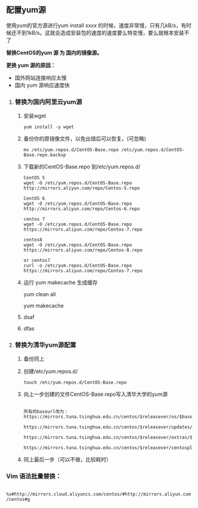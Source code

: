 ## 配置yum源

使用yum的官方源进行yum install xxxx 的时候，速度非常慢，只有几kB/s，有时候还不到1kB/s。这就会造成安装包的速度的速度要么特变慢，要么就根本安装不了

**替换CentOS的yum 源 为 国内的镜像源。**

**更换 yum 源的原因：**

* 国外网站连接响应太慢
* 国内 yum 源响应速度快

1. ### 替换为国内阿里云yum源

   1. 安装wget

      `yum install -y wget`

   2. 备份你的原镜像文件，以免出错后可以恢复。(可忽略)

      `mv /etc/yum.repos.d/CentOS-Base.repo /etc/yum.repos.d/CentOS-Base.repo.backup `

   3. 下载新的CentOS-Base.repo 到/etc/yum.repos.d/

      ```
      CentOS 5
      wget -O /etc/yum.repos.d/CentOS-Base.repo http://mirrors.aliyun.com/repo/Centos-5.repo
      
      CentOS 6
      wget -O /etc/yum.repos.d/CentOS-Base.repo http://mirrors.aliyun.com/repo/Centos-6.repo
      
      centos 7
      wget -O /etc/yum.repos.d/CentOS-Base.repo https://mirrors.aliyun.com/repo/Centos-7.repo
      
      centos8
      wget -O /etc/yum.repos.d/CentOS-Base.repo https://mirrors.aliyun.com/repo/Centos-8.repo
      
      or centos7
      curl -o /etc/yum.repos.d/CentOS-Base.repo https://mirrors.aliyun.com/repo/Centos-7.repo
      
      ```

   4. 运行 yum makecache 生成缓存

      yum clean all

      yum makecache

   5. dsaf

   6. dfas

2. ### 替换为清华yum源配置

   1. 备份同上

   2. 创建/etc/yum.repos.d/

      `touch /etc/yum.repos.d/CentOS-Base.repo`

   3. 向上一步创建的文件CentOS-Base.repo写入清华大学的yum源

      ```
      
      所有的baseurl改为：
      https://mirrors.tuna.tsinghua.edu.cn/centos/$releasever/os/$basearch/
      
      https://mirrors.tuna.tsinghua.edu.cn/centos/$releasever/updates/$basearch/
      
      https://mirrors.tuna.tsinghua.edu.cn/centos/$releasever/extras/$basearch/
      
      https://mirrors.tuna.tsinghua.edu.cn/centos/$releasever/centosplus/$basearch/
      
      ```

   4. 同上最后一步（可以不做，比较耗时）



### Vim 语法批量替换：

`  %s#http://mirrors.cloud.aliyuncs.com/centos/#http://mirrors.aliyun.com/centos#g`

